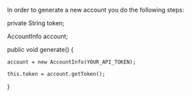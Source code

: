 In order to generate a new account you do the following steps:

private String token;

AccountInfo account;


public void generate() {
    
    account = new AccountInfo(YOUR_API_TOKEN);
    
    this.token = account.getToken();
}
